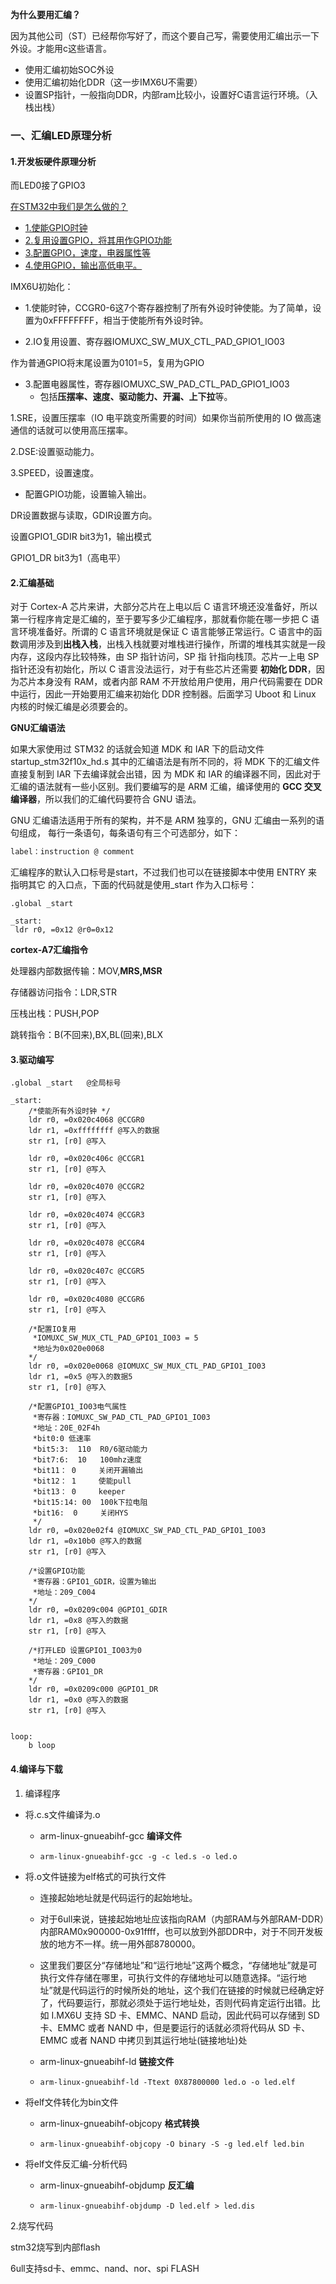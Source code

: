 **为什么要用汇编？**

因为其他公司（ST）已经帮你写好了，而这个要自己写，需要使用汇编出示一下外设。才能用c这些语言。

- 使用汇编初始SOC外设
- 使用汇编初始化DDR（这一步IMX6U不需要）
- 设置SP指针，一般指向DDR，内部ram比较小，设置好C语言运行环境。（入栈出栈）

### 一、汇编LED原理分析

#### **1.开发板硬件原理分析**

而LED0接了GPIO3

<u>在STM32中我们是怎么做的？</u>

- <u>1.使能GPIO时钟</u>
- <u>2.复用设置GPIO，将其用作GPIO功能</u>
- <u>3.配置GPIO，速度，电器属性等</u>
- <u>4.使用GPIO，输出高低电平。</u>

IMX6U初始化：

- 1.使能时钟，CCGR0-6这7个寄存器控制了所有外设时钟使能。为了简单，设置为0xFFFFFFFF，相当于使能所有外设时钟。

- 2.IO复用设置、寄存器IOMUXC_SW_MUX_CTL_PAD_GPIO1_IO03

作为普通GPIO将末尾设置为0101=5，复用为GPIO

- 3.配置电器属性，寄存器IOMUXC_SW_PAD_CTL_PAD_GPIO1_IO03
  - 包括**压摆率、速度、驱动能力、开漏、上下拉**等。

1.SRE，设置压摆率（IO 电平跳变所需要的时间）如果你当前所使用的 IO 做高速通信的话就可以使用高压摆率。

2.DSE:设置驱动能力。

3.SPEED，设置速度。

- 配置GPIO功能，设置输入输出。

DR设置数据与读取，GDIR设置方向。

设置GPIO1_GDIR bit3为1，输出模式

GPIO1_DR bit3为1（高电平）

#### **2.汇编基础**

对于 Cortex-A 芯片来讲，大部分芯片在上电以后 C 语言环境还没准备好，所以第一行程序肯定是汇编的，至于要写多少汇编程序，那就看你能在哪一步把 C 语言环境准备好。所谓的 C 语言环境就是保证 C 语言能够正常运行。C 语言中的函数调用涉及到**出栈入栈**，出栈入栈就要对堆栈进行操作，所谓的堆栈其实就是一段内存，这段内存比较特殊，由 SP 指针访问，SP 指 针指向栈顶。芯片一上电 SP 指针还没有初始化，所以 C 语言没法运行，对于有些芯片还需要 **初始化 DDR**，因为芯片本身没有 RAM，或者内部 RAM 不开放给用户使用，用户代码需要在 DDR 中运行，因此一开始要用汇编来初始化 DDR 控制器。后面学习 Uboot 和 Linux 内核的时候汇编是必须要会的。 

**GNU汇编语法**

如果大家使用过 STM32 的话就会知道 MDK 和 IAR 下的启动文件 startup_stm32f10x_hd.s 其中的汇编语法是有所不同的，将 MDK 下的汇编文件直接复制到 IAR 下去编译就会出错，因 为 MDK 和 IAR 的编译器不同，因此对于汇编的语法就有一些小区别。我们要编写的是 ARM 汇编，编译使用的 **GCC 交叉编译器**，所以我们的汇编代码要符合 GNU 语法。

GNU 汇编语法适用于所有的架构，并不是 ARM 独享的，GNU 汇编由一系列的语句组成， 每行一条语句，每条语句有三个可选部分，如下：

```nasm
label：instruction @ comment
```

汇编程序的默认入口标号是start，不过我们也可以在链接脚本中使用 ENTRY 来指明其它 的入口点，下面的代码就是使用_start 作为入口标号：

```
.global _start 
 
_start: 
 ldr r0, =0x12 @r0=0x12 
```

**cortex-A7汇编指令**

处理器内部数据传输：MOV,**MRS,MSR**

存储器访问指令：LDR,STR

压栈出栈：PUSH,POP

跳转指令：B(不回来),BX,BL(回来),BLX

#### 3.驱动编写

```
.global _start   @全局标号

_start:
    /*使能所有外设时钟 */
    ldr r0, =0x020c4068 @CCGR0
    ldr r1, =0xffffffff @写入的数据
    str r1, [r0] @写入

    ldr r0, =0x020c406c @CCGR1
    str r1, [r0] @写入

    ldr r0, =0x020c4070 @CCGR2
    str r1, [r0] @写入

    ldr r0, =0x020c4074 @CCGR3
    str r1, [r0] @写入

    ldr r0, =0x020c4078 @CCGR4
    str r1, [r0] @写入

    ldr r0, =0x020c407c @CCGR5
    str r1, [r0] @写入

    ldr r0, =0x020c4080 @CCGR6
    str r1, [r0] @写入

    /*配置IO复用 
     *IOMUXC_SW_MUX_CTL_PAD_GPIO1_IO03 = 5
     *地址为0x020e0068
    */
    ldr r0, =0x020e0068 @IOMUXC_SW_MUX_CTL_PAD_GPIO1_IO03
    ldr r1, =0x5 @写入的数据5
    str r1, [r0] @写入

    /*配置GPIO1_IO03电气属性
     *寄存器：IOMUXC_SW_PAD_CTL_PAD_GPIO1_IO03
     *地址：20E_02F4h
     *bit0:0 低速率
     *bit5:3:  110  R0/6驱动能力
     *bit7:6:  10   100mhz速度
     *bit11： 0     关闭开漏输出
     *bit12： 1     使能pull
     *bit13： 0     keeper
     *bit15:14: 00  100k下拉电阻
     *bit16:  0     关闭HYS   
     */
    ldr r0, =0x020e02f4 @IOMUXC_SW_PAD_CTL_PAD_GPIO1_IO03
    ldr r1, =0x10b0 @写入的数据
    str r1, [r0] @写入

    /*设置GPIO功能 
     *寄存器：GPIO1_GDIR，设置为输出
     *地址：209_C004
    */
    ldr r0, =0x0209c004 @GPIO1_GDIR
    ldr r1, =0x8 @写入的数据
    str r1, [r0] @写入

    /*打开LED 设置GPIO1_IO03为0 
     *地址：209_C000
     *寄存器：GPIO1_DR
    */
    ldr r0, =0x0209c000 @GPIO1_DR
    ldr r1, =0x0 @写入的数据
    str r1, [r0] @写入


loop:
    b loop
```

#### 4.编译与下载

1. 编译程序

- 将.c.s文件编译为.o  

  - arm-linux-gnueabihf-gcc **编译文件**

  - ```
    arm-linux-gnueabihf-gcc -g -c led.s -o led.o 
    ```

- 将.o文件链接为elf格式的可执行文件

  - 连接起始地址就是代码运行的起始地址。

  - 对于6ull来说，链接起始地址应该指向RAM（内部RAM与外部RAM-DDR）内部RAM0x900000-0x91ffff，也可以放到外部DDR中，对于不同开发板放的地方不一样。统一用外部8780000。

  - 这里我们要区分“存储地址”和“运行地址”这两个概念，“存储地址”就是可执行文件存储在哪里，可执行文件的存储地址可以随意选择。“运行地址”就是代码运行的时候所处的地址，这个我们在链接的时候就已经确定好了，代码要运行，那就必须处于运行地址处，否则代码肯定运行出错。比如 I.MX6U 支持 SD 卡、EMMC、NAND 启动，因此代码可以存储到 SD 卡、EMMC 或者 NAND 中，但是要运行的话就必须将代码从 SD 卡、EMMC 或者 NAND 中拷贝到其运行地址(链接地址)处

  - arm-linux-gnueabihf-ld **链接文件** 

  - ```
    arm-linux-gnueabihf-ld -Ttext 0X87800000 led.o -o led.elf
    ```

- 将elf文件转化为bin文件

  - arm-linux-gnueabihf-objcopy **格式转换**

  - ```
    arm-linux-gnueabihf-objcopy -O binary -S -g led.elf led.bin
    ```

- 将elf文件反汇编-分析代码

  - arm-linux-gnueabihf-objdump **反汇编**

  - ```
    arm-linux-gnueabihf-objdump -D led.elf > led.dis
    ```

2.烧写代码

stm32烧写到内部flash

6ull支持sd卡、emmc、nand、nor、spi FLASH